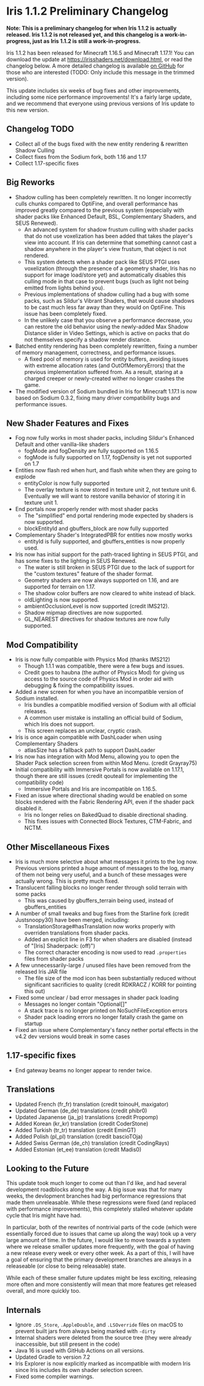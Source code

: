 # Iris 1.1.2 Preliminary Changelog

**Note: This is a preliminary changelog for when Iris 1.1.2 is actually released. Iris 1.1.2 is not released yet, and this changelog is a work-in-progress, just as Iris 1.1.2 is still a work-in-progress.**

Iris 1.1.2 has been released for Minecraft 1.16.5 and Minecraft 1.17.1! You can download the update at https://irisshaders.net/download.html, or read the changelog below. A more detailed changelog is available [on GitHub](https://github.com/IrisShaders/Iris/blob/trunk/docs/changelogs/1.1.2/full.md) for those who are interested (TODO: Only include this message in the trimmed version).

This update includes six weeks of bug fixes and other improvements, including some nice performance improvements! It's a fairly large update, and we recommend that everyone using previous versions of Iris update to this new version.

## Changelog TODO

- Collect all of the bugs fixed with the new entity rendering & rewritten Shadow Culling
- Collect fixes from the Sodium fork, both 1.16 and 1.17
- Collect 1.17-specific fixes

## Big Reworks

- Shadow culling has been completely rewritten. It no longer incorrectly culls chunks compared to OptiFine, and overall performance has improved greatly compared to the previous system (especially with shader packs like Enhanced Default, BSL, Complementary Shaders, and SEUS Renewed).
    - An advanced system for shadow frustum culling with shader packs that do not use voxelization has been added that takes the player's view into account. If Iris can determine that something cannot cast a shadow anywhere in the player's view frustum, that object is not rendered.
    - This system detects when a shader pack like SEUS PTGI uses voxelization (through the presence of a geometry shader, Iris has no support for image load/store yet) and automatically disables this culling mode in that case to prevent bugs (such as light not being emitted from lights behind you).
    - Previous implementations of shadow culling had a bug with some packs, such as Sildur's Vibrant Shaders, that would cause shadows to be cast much less far away than they would on OptiFine. This issue has been completely fixed.
    - In the unlikely case that you observe a performance decrease, you can restore the old behavior using the newly-added Max Shadow Distance slider in Video Settings, which is active on packs that do not themselves specify a shadow render distance.
- Batched entity rendering has been completely rewritten, fixing a number of memory management, correctness, and performance issues.
    - A fixed pool of memory is used for entity buffers, avoiding issues with extreme allocation rates (and OutOfMemoryErrors) that the previous implementation suffered from. As a result, staring at a charged creeper or newly-created wither no longer crashes the game.
- The modified version of Sodium bundled in Iris for Minecraft 1.17.1 is now based on Sodium 0.3.2, fixing many driver compatibility bugs and performance issues.

## New Shader Features and Fixes

- Fog now fully works in most shader packs, including Sildur's Enhanced Default and other vanilla-like shaders
    - fogMode and fogDensity are fully supported on 1.16.5
    - fogMode is fully supported on 1.17, fogDensity is yet not supported on 1.7
- Entities now flash red when hurt, and flash white when they are going to explode
    - entityColor is now fully supported
    - The overlay texture is now stored in texture unit 2, not texture unit 6. Eventually we will want to restore vanilla behavior of storing it in texture unit 1.
- End portals now properly render with most shader packs
    - The "simplified" end portal rendering mode expected by shaders is now supported.
    - blockEntityId and gbuffers_block are now fully supported
- Complementary Shader's IntegratedPBR for entities now mostly works
    - entityId is fully supported, and gbuffers_entities is now properly used.
- Iris now has initial support for the path-traced lighting in SEUS PTGI, and has some fixes to the lighting in SEUS Renewed.
    - The water is still broken in SEUS PTGI due to the lack of support for the "custom textures" feature of the shader format.
    - Geometry shaders are now always supported on 1.16, and are supported for terrain on 1.17.
    - The shadow color buffers are now cleared to white instead of black.
    - oldLighting is now supported.
    - ambientOcclusionLevel is now supported (credit IMS212).
    - Shadow mipmap directives are now supported.
    - GL_NEAREST directives for shadow textures are now fully supported.

## Mod Compatibility

- Iris is now fully compatible with Physics Mod (thanks IMS212)
    - Though 1.1.1 was compatible, there were a few bugs and issues.
    - Credit goes to haubna (the author of Physics Mod) for giving us access to the source code of Physics Mod in order aid with debugging & fixing the compatibility issues.
- Added a new screen for when you have an incompatible version of Sodium installed.
    - Iris bundles a compatible modified version of Sodium with all official releases.
    - A common user mistake is installing an official build of Sodium, which Iris does not support.
    - This screen replaces an unclear, cryptic crash.
- Iris is once again compatible with DashLoader when using Complementary Shaders
    - atlasSize has a fallback path to support DashLoader
- Iris now has integration with Mod Menu, allowing you to open the Shader Pack selection screen from within Mod Menu. (credit Grayray75)
- Initial compatibility with Immersive Portals is now available on 1.17.1, though there are still issues (credit qouteall for implementing the compatibility code)
    - Immersive Portals and Iris are incompatible on 1.16.5.
- Fixed an issue where directional shading would be enabled on some blocks rendered with the Fabric Rendering API, even if the shader pack disabled it.
    - Iris no longer relies on BakedQuad to disable directional shading.
    - This fixes issues with Connected Block Textures, CTM-Fabric, and NCTM.


## Other Miscellaneous Fixes

- Iris is much more selective about what messages it prints to the log now. Previous versions printed a huge amount of messages to the log, many of them not being very useful, and a bunch of these messages were actually wrong. This is pretty much fixed.
- Translucent falling blocks no longer render through solid terrain with some packs
    - This was caused by gbuffers_terrain being used, instead of gbuffers_entities
- A number of small tweaks and bug fixes from the Starline fork (credit Justsnoopy30) have been merged, including:
    - TranslationStorage#hasTranslation now works properly with overriden translations from shader packs.
    - Added an explicit line in F3 for when shaders are disabled (instead of "[Iris] Shaderpack: (off)")
    - The correct character encoding is now used to read `.properties` files from shader packs
- A few unnecessarily-large / unused files have been removed from the released Iris JAR file
    - The file size of the mod icon has been substantially reduced without significant sacrificies to quality (credit RDKRACZ / KORR for pointing this out)
- Fixed some unclear / bad error messages in shader pack loading
    - Messages no longer contain "Optional[]"
    - A stack trace is no longer printed on NoSuchFileException errors
    - Shader pack loading errors no longer fatally crash the game on startup
- Fixed an issue where Complementary's fancy nether portal effects in the v4.2 dev versions would break in some cases

## 1.17-specific fixes

- End gateway beams no longer appear to render twice.

## Translations

- Updated French (fr_fr) translation (credit toinouH, maxigator)
- Updated German (de_de) translations (credit phibr0)
- Updated Japanense (ja_jp) translations (credit Propomp)
- Added Korean (kr_kr) translation (credit CoderStone)
- Added Turkish (tr_tr) translation (credit EminGT)
- Added Polish (pl_pl) translation (credit bascioTOja)
- Added Swiss German (de_ch) translation (credit CodingRays)
- Added Estonian (et_ee) translation (credit Madis0)

## Looking to the Future

This update took much longer to come out than I'd like, and had several development roadblocks along the way. A big issue was that for many weeks, the devlopment branches had big performance regressions that made them unreleasable. While these regressions were fixed (and replaced with performance improvements), this completely stalled whatever update cycle that Iris might have had.

In particular, both of the rewrites of nontrivial parts of the code (which were essentially forced due to issues that came up along the way) took up a very large amount of time. In the future, I would like to move towards a system where we release smaller updates more frequently, with the goal of having a new release every week or every other week. As a part of this, I will have a goal of ensuring that the primary development branches are always in a releaseable (or close to being releasable) state.

While each of these smaller future updates might be less exciting, releasing more often and more consistently will mean that more features get released overall, and more quickly too.

## Internals

- Ignore `.DS_Store`, `.AppleDouble`, and `.LSOverride` files on macOS to prevent built jars from always being marked with `-dirty`
- Internal shaders were deleted from the source tree (they were already inaccessible, but still present in the code)
- Java 16 is used with GitHub Actions on all versions.
- Updated Gradle to version 7.2
- Iris Explorer is now explicitly marked as incompatible with modern Iris since Iris includes its own shader selection screen.
- Fixed some compiler warnings.
